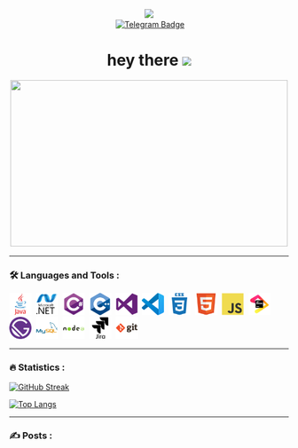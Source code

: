 <div id="header" align="center">
  <img src="https://media3.giphy.com/media/L1R1tvI9svkIWwpVYr/200w.webp?cid=ecf05e47huvyfbbgythrlvsqnf6ut6c2oe42p4qrmrtnjix2&rid=200w.webp&ct=g" width="200"/>
</div>
<div id="badge" align="center">
 <img src="https://komarev.com/ghpvc/?username=STALKSA&style=flat-square&color=blue" alt=""/>
   <a href="https://t.me/STALK_SA">
     <img src="https://img.shields.io/badge/Telegram-blue?style=for-the-badge&logo=linkedin&logoColor=white" alt="Telegram Badge"/>
  </a>
  </div>
  <h1 align="center">
  hey there
  <img src="https://media.giphy.com/media/hvRJCLFzcasrR4ia7z/giphy.gif" width="30px"/>
  </h1>
<div align="center">
  <img src="https://media4.giphy.com/media/RbDKaczqWovIugyJmW/200w.webp?cid=ecf05e47ygsbi16siy9v1pm7sq7834wih1ryaz8zt7zpth1e&rid=200w.webp&ct=g" width="500" height="300"/>
</div>

 ---

### :hammer_and_wrench: Languages and Tools :
<div>
  <img src="https://github.com/devicons/devicon/blob/master/icons/java/java-original-wordmark.svg" title="Java" alt="Java" width="40" height="40"/>&nbsp;
  <img src="https://raw.githubusercontent.com/devicons/devicon/1119b9f84c0290e0f0b38982099a2bd027a48bf1/icons/dot-net/dot-net-original-wordmark.svg" title="Dot-Net" alt="Dot-Net" width="40" height="40"/>&nbsp;
  <img src="https://raw.githubusercontent.com/devicons/devicon/1119b9f84c0290e0f0b38982099a2bd027a48bf1/icons/csharp/csharp-original.svg" title="C#" alt="C#" width="40" height="40"/>&nbsp;
  <img src="https://raw.githubusercontent.com/devicons/devicon/1119b9f84c0290e0f0b38982099a2bd027a48bf1/icons/cplusplus/cplusplus-original.svg" title="C++" alt="C++" width="40" height="40"/>&nbsp;
  <img src="https://raw.githubusercontent.com/devicons/devicon/1119b9f84c0290e0f0b38982099a2bd027a48bf1/icons/visualstudio/visualstudio-plain.svg" title="VS" alt="VS" width="40" height="40"/>&nbsp;
  <img src="https://raw.githubusercontent.com/devicons/devicon/1119b9f84c0290e0f0b38982099a2bd027a48bf1/icons/vscode/vscode-original.svg" title="VC" alt="VC" width="40" height="40"/>&nbsp;
  <img src="https://github.com/devicons/devicon/blob/master/icons/css3/css3-plain-wordmark.svg"  title="CSS3" alt="CSS" width="40" height="40"/>&nbsp;
  <img src="https://github.com/devicons/devicon/blob/master/icons/html5/html5-original.svg" title="HTML5" alt="HTML" width="40" height="40"/>&nbsp;
  <img src="https://github.com/devicons/devicon/blob/master/icons/javascript/javascript-original.svg" title="JavaScript" alt="JavaScript" width="40" height="40"/>&nbsp;
  <img src="https://raw.githubusercontent.com/devicons/devicon/1119b9f84c0290e0f0b38982099a2bd027a48bf1/icons/jetbrains/jetbrains-original.svg" title="JetBrains" alt="jetBrains" width="40" height="40"/>&nbsp;
  <img src="https://github.com/devicons/devicon/blob/master/icons/gatsby/gatsby-original.svg" title="Gatsby"  alt="Gatsby" width="40" height="40"/>&nbsp;
  <img src="https://github.com/devicons/devicon/blob/master/icons/mysql/mysql-original-wordmark.svg" title="MySQL"  alt="MySQL" width="40" height="40"/>&nbsp;
  <img src="https://github.com/devicons/devicon/blob/master/icons/nodejs/nodejs-original-wordmark.svg" title="NodeJS" alt="NodeJS" width="40" height="40"/>&nbsp;
  <img src="https://raw.githubusercontent.com/devicons/devicon/1119b9f84c0290e0f0b38982099a2bd027a48bf1/icons/jira/jira-plain-wordmark.svg" title="Jira" alt="Jira" width="40" height="40"/>&nbsp;
  <img src="https://github.com/devicons/devicon/blob/master/icons/git/git-original-wordmark.svg" title="Git" **alt="Git" width="40" height="40"/>
</div>

---

### :fire: Statistics :
[![GitHub Streak](http://github-readme-streak-stats.herokuapp.com?user=STALKSA&layout=compact&theme=vision-friendly-dark)](https://git.io/streak-stats)

[![Top Langs](https://github-readme-stats.vercel.app/api/top-langs/?STALKSAanuraghazra)](https://github.com/anuraghazra/github-readme-stats)

---

### :writing_hand: Posts :

<!-- BLOG-POST-LIST:START -->

<!-- BLOG-POST-LIST:END -->
